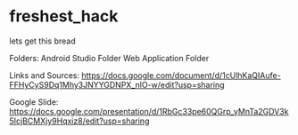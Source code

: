 # freshest_hack
lets get this bread

Folders:
Android Studio Folder
Web Application Folder

Links and Sources:
https://docs.google.com/document/d/1cUlhKaQIAufe-FFHyCyS9Dq1Mhy3JNYYGDNPX_nlO-w/edit?usp=sharing

Google Slide:
https://docs.google.com/presentation/d/1RbGc33pe60QGrp_yMnTa2GDV3k5IcjBCMXjy9Hqxiz8/edit?usp=sharing
